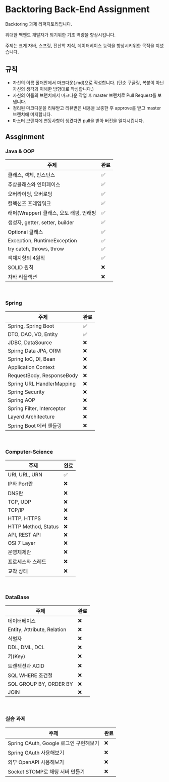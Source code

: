 # Backtoring Back-End Assignment

Backtoring 과제 리퍼지토리입니다.

위대한 백엔드 개발자가 되기위한 기초 역량을 향상시킵니다.

주제는 크게 자바, 스프링, 전산학 지식, 데이터베이스 능력을 향상시키위한 목적을 지녔습니다.

## 규칙
- 자신의 이름 폴더안에서 마크다운(.md)으로 작성합니다. (단순 구글링, 복붙이 아닌 자신의 생각과 이해한 방향대로 작성합니다.)
- 자신의 이름의 브랜치에서 마크다운 작업 후 master 브랜치로 Pull Request를 보냅니다.
- 정리된 마크다운을 리뷰받고 리뷰받은 내용을 보충한 후 approve를 받고 master 브랜치에 머지합니다.
- 마스터 브랜치에 변동사항이 생겼다면 pull을 받아 버전을 일치시킵니다.


## Assginment


### Java & OOP
주제 | 완료 |
--|--
클래스, 객체, 인스턴스 | ✅
추상클래스와 인터페이스 | ✅
오버라이딩, 오버로딩 | ✅
컬렉션즈 프레임워크 | ✅
래퍼(Wrapper) 클래스, 오토 래핑, 언래핑 | ✅
생성자, getter, setter, builder |  ✅
Optional 클래스 | ✅
Exception, RuntimeException | ✅
try catch, throws, throw | ✅
객체지향의 4원칙 | ✅
SOLID 원칙 | ❌
자바 리플랙션 | ❌

<br>

### Spring
주제 | 완료 |
--|--
Spring, Spring Boot | ✅
DTO, DAO, VO, Entity | ✅
JDBC, DataSource | ❌
Spirng Data JPA, ORM | ❌
Spring IoC, DI, Bean | ❌
Application Context | ❌
RequestBody, ResponseBody | ❌
Spring URL HandlerMapping | ❌
Spring Security | ❌
Spring AOP | ❌
Spring Filter, Interceptor | ❌
Layerd Architecture | ❌
Spring Boot 에러 핸들링 | ❌


<br>

### Computer-Science
주제 | 완료 |
--|--
URI, URL, URN | ✅
IP와 Port란 | ❌
DNS란 | ❌
TCP, UDP | ❌
TCP/IP | ❌
HTTP, HTTPS | ❌  
HTTP Method, Status | ❌
API, REST API | ❌
OSI 7 Layer | ❌
운영체제란 | ❌
프로세스와 스레드 | ❌
교착 상태 | ❌

<br>

### DataBase
주제 | 완료 |
--|--
데이터베이스 | ❌
Entity, Attribute, Relation | ❌
식별자 | ❌
DDL, DML, DCL | ❌ 
키(Key) | ❌
트랜잭션과 ACID | ❌
SQL WHERE 조건절 | ❌
SQL GROUP BY, ORDER BY | ❌
JOIN | ❌


<br>

### 실습 과제
주제 | 완료 |
--|--
Spring OAuth, Google 로그인 구현해보기 | ❌
Spring GAuth 사용해보기 | ❌
외부 OpenAPI 사용해보기 | ❌
Socket STOMP로 채팅 서버 만들기 | ❌

